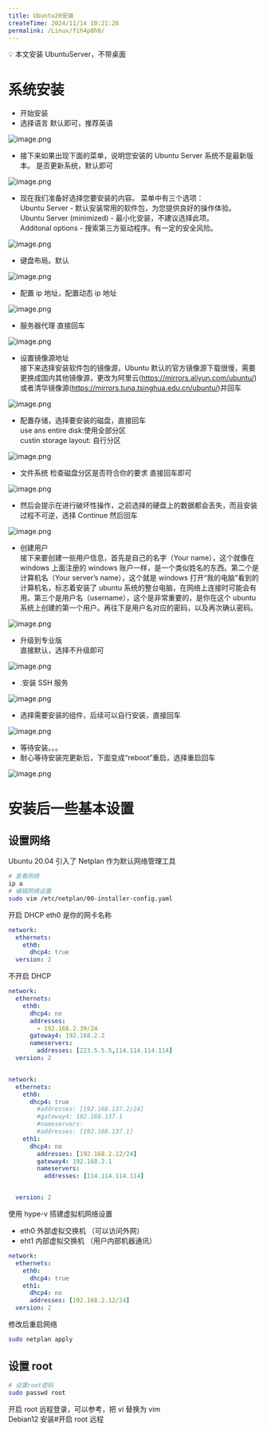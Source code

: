 ```yaml
---
title: Ubuntu20安装
createTime: 2024/11/14 10:21:26
permalink: /Linux/fih4p8h0/
---
```

💡 本文安装 UbuntuServer，不带桌面

# 系统安装

- 开始安装
- 选择语言 默认即可，推荐英语

​![image.png](https://image.oyyp.top/pc/202311051526204.png)​

- 接下来如果出现下面的菜单，说明您安装的 Ubuntu Server 系统不是最新版本。 是否更新系统，默认即可

​![image.png](https://image.oyyp.top//pc/202311051529532.png)​

- 现在我们准备好选择您要安装的内容。 菜单中有三个选项：  
   Ubuntu Server - 默认安装常用的软件包，为您提供良好的操作体验。  
   Ubuntu Server (minimized) - 最小化安装，不建议选择此项。  
   Additonal options - 搜索第三方驱动程序。有一定的安全风险。

​![image.png](https://image.oyyp.top/pc/202311231504860.png)​

- 键盘布局。默认

​![image.png](https://image.oyyp.top//pc/202311051530842.png)​

- 配置 ip 地址，配置动态 ip 地址

​![image.png](https://image.oyyp.top/pc/202311051532977.png)​

- 服务器代理 直接回车

​![image.png](https://image.oyyp.top//pc/202311051532268.png)​

- 设置镜像源地址  
   接下来选择安装软件包的镜像源，Ubuntu 默认的官方镜像源下载很慢，需要更换成国内其他镜像源，更改为阿里云(https://mirrors.aliyun.com/ubuntu/)或者清华镜像源(https://mirrors.tuna.tsinghua.edu.cn/ubuntu/)并回车

​![image.png](https://image.oyyp.top//pc/202311051536890.png)​

- 配置存储，选择要安装的磁盘，直接回车  
   use ans entire disk:使用全部分区  
   custin storage layout: 自行分区

​![image.png](https://image.oyyp.top//pc/202311051538180.png)​

- 文件系统 检查磁盘分区是否符合你的要求 直接回车即可

​![image.png](https://image.oyyp.top/pc/202311051540217.png)​

- 然后会提示在进行破坏性操作，之前选择的硬盘上的数据都会丢失，而且安装过程不可逆，选择 Continue 然后回车

​![image.png](https://image.oyyp.top//pc/202311051541431.png)​

- 创建用户  
   接下来要创建一些用户信息，首先是自己的名字（Your name），这个就像在 windows 上面注册的 windows 账户一样，是一个类似姓名的东西。第二个是计算机名（Your server’s name），这个就是 windows 打开“我的电脑”看到的计算机名，标志着安装了 ubuntu 系统的整台电脑，在网络上连接时可能会有用。第三个是用户名（username），这个是非常重要的，是你在这个 ubuntu 系统上创建的第一个用户。再往下是用户名对应的密码，以及再次确认密码。

​![image.png](https://image.oyyp.top/pc/202311051543309.png)​

- 升级到专业版  
   直接默认，选择不升级即可

​![image.png](https://image.oyyp.top//pc/202311231509542.png)​

- .安装 SSH 服务

​![image.png](https://image.oyyp.top//pc/202311051545614.png)​

- 选择需要安装的组件，后续可以自行安装，直接回车

​![image.png](https://image.oyyp.top//pc/202311051546430.png)​

- 等待安装。。。
- 耐心等待安装完更新后，下面变成“reboot”重启，选择重启回车

​![image.png](https://image.oyyp.top/pc/202311051552552.png)​

# 安装后一些基本设置

## 设置网络

Ubuntu 20.04 引入了 Netplan 作为默认网络管理工具

```sh
# 查看网络
ip a
# 编辑网络设置
sudo vim /etc/netplan/00-installer-config.yaml

```

开启 DHCP eth0 是你的网卡名称

```yaml
network:
  ethernets:
    eth0:
      dhcp4: true
  version: 2

```

不开启 DHCP

```yaml
network:
  ethernets:
    eth0:
      dhcp4: no
      addresses:
        - 192.168.2.39/24
      gateway4: 192.168.2.2
      nameservers:
        addresses: [223.5.5.5,114.114.114.114]
  version: 2

```

```yaml

network:
  ethernets:
    eth0:
      dhcp4: true
        #addresses: [192.168.137.2/24]
        #gateway4: 192.168.137.1
        #nameservers:
        #addresses: [192.168.137.1]
    eth1:
      dhcp4: no
        addresses: [192.168.2.12/24]
        gateway4: 192.168.2.1
        nameservers:
          addresses: [114.114.114.114]


  version: 2

```

使用 hype-v 搭建虚拟机网络设置

- eth0 外部虚拟交换机 （可以访问外网）
- eht1 内部虚拟交换机 （用户内部机器通讯）

```yaml
network:
  ethernets:
    eth0:
      dhcp4: true
    eth1:
      dhcp4: no
      addresses: [192.168.2.12/24]
  version: 2
```

修改后重启网络

```sh
sudo netplan apply
```

## 设置 root

```sh
# 设置root密码
sudo passwd root
```

开启 root 远程登录，可以参考，把 vi 替换为 vim  
Debian12 安装#开启 root 远程
